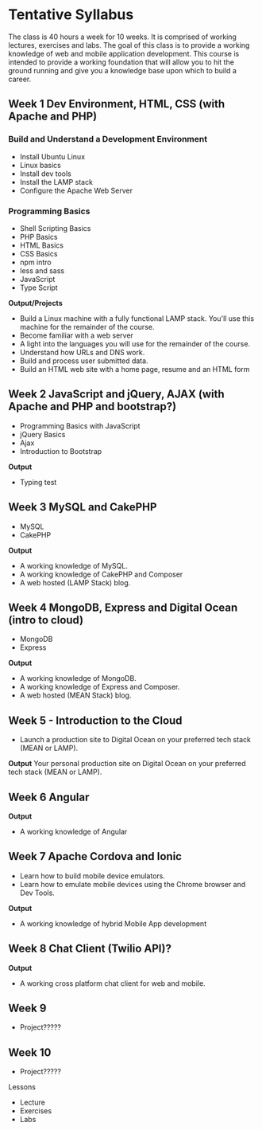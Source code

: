 # Tentative Syllabus

The class is 40 hours a week for 10 weeks. It is comprised of working lectures, exercises and labs. The goal of this class is to provide a working knowledge of web and mobile application development. This course is intended to provide a working foundation that will allow you to hit the ground running and give you a knowledge base upon which to build a career.

## Week 1 Dev Environment, HTML, CSS (with Apache and PHP)

### Build and Understand a Development Environment
* Install Ubuntu Linux
* Linux basics
* Install dev tools
* Install the LAMP stack
* Configure the Apache Web Server

### Programming Basics
* Shell Scripting Basics
* PHP Basics
* HTML Basics
* CSS Basics
* npm intro
* less and sass
* JavaScript
* Type Script

**Output/Projects**
* Build a Linux machine with a fully functional LAMP stack. You'll use this machine for the remainder of the course.
* Become familiar with a web server
* A light into the languages you will use for the remainder of the course.
* Understand how URLs and DNS work.
* Build and process user submitted data.
* Build an HTML web site with a home page, resume and an HTML form

## Week 2 JavaScript and jQuery, AJAX (with Apache and PHP and bootstrap?)
* Programming Basics with JavaScript
* jQuery Basics
* Ajax
* Introduction to Bootstrap

**Output**
* Typing test

## Week 3 MySQL and CakePHP
* MySQL
* CakePHP

**Output**
* A working knowledge of MySQL.
* A working knowledge of CakePHP and Composer
* A web hosted (LAMP Stack) blog.

## Week 4 MongoDB, Express and Digital Ocean (intro to cloud)
* MongoDB
* Express

**Output**
* A working knowledge of MongoDB.
* A working knowledge of Express and Composer.
* A web hosted (MEAN Stack) blog.

## Week 5 - Introduction to the Cloud
* Launch a production site to Digital Ocean on your preferred tech stack (MEAN or LAMP).

**Output**
Your personal production site on Digital Ocean on your preferred tech stack (MEAN or LAMP).

## Week 6 Angular

**Output**
* A working knowledge of Angular

## Week 7 Apache Cordova and Ionic
* Learn how to build mobile device emulators.
* Learn how to emulate mobile devices using the Chrome browser and Dev Tools.

**Output**
* A working knowledge of hybrid Mobile App development

##  Week 8 Chat Client (Twilio API)?

**Output**
* A working cross platform chat client for web and mobile.

##  Week 9
* Project?????

##  Week 10
* Project?????

Lessons
* Lecture
* Exercises
* Labs
